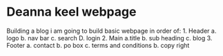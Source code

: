 # Deanna keel webpage
 Building a blog 
i am going to build basic webpage in order of:
    1. Header 
        a. logo
        b. nav bar
        c. search
        D. login
    2. Main
       a.title
       b. sub heading 
       c. blog
    3. Footer
        a. contact 
        b. po box
        c. terms and conditions 
        b. copy right 
